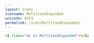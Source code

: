 ```yaml
---
layout: icons
iconname: MultitaskExpanded
unicode: ECF3
permalink: /icon/MultitaskExpanded/
---
```


``` html
<i class="mi mi-MultitaskExpanded"></i>
```
